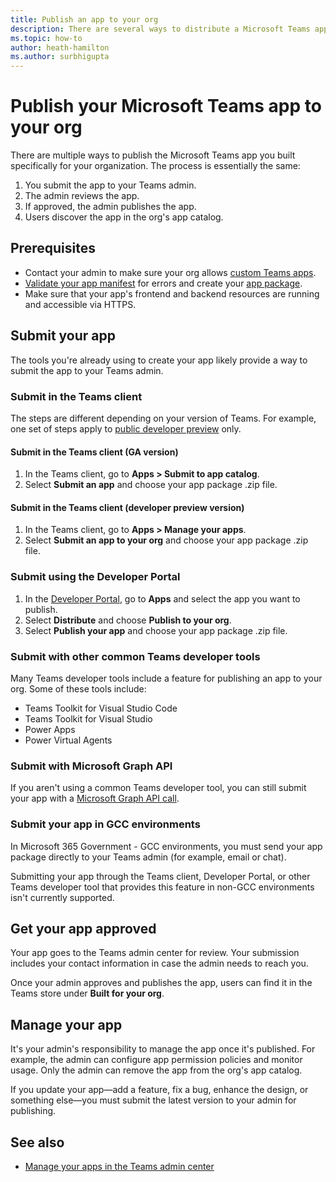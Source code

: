 ```yaml
---
title: Publish an app to your org
description: There are several ways to distribute a Microsoft Teams app you built specifically for your org.
ms.topic: how-to
author: heath-hamilton
ms.author: surbhigupta
---
```


# Publish your Microsoft Teams app to your org

There are multiple ways to publish the Microsoft Teams app you built specifically for your organization. The process is essentially the same:

1. You submit the app to your Teams admin.
1. The admin reviews the app.
1. If approved, the admin publishes the app.
1. Users discover the app in the org's app catalog.

## Prerequisites

* Contact your admin to make sure your org allows [custom Teams apps](~/concepts/build-and-test/prepare-your-o365-tenant.md#enable-custom-teams-apps-and-turn-on-custom-app-uploading).
* [Validate your app manifest](https://dev.teams.microsoft.com/appvalidation.html) for errors and create your [app package](~/concepts/build-and-test/apps-package.md).
* Make sure that your app's frontend and backend resources are running and accessible via HTTPS.

## Submit your app

The tools you're already using to create your app likely provide a way to submit the app to your Teams admin.

### Submit in the Teams client

The steps are different depending on your version of Teams. For example, one set of steps apply to [public developer preview](~/resources/dev-preview/developer-preview-intro.md) only.

#### Submit in the Teams client (GA version)

1. In the Teams client, go to **Apps > Submit to app catalog**.
1. Select **Submit an app** and choose your app package .zip file.

#### Submit in the Teams client (developer preview version)

1. In the Teams client, go to **Apps > Manage your apps**.
1. Select **Submit an app to your org** and choose your app package .zip file.

### Submit using the Developer Portal

1. In the [Developer Portal](https://dev.teams.microsoft.com), go to **Apps** and select the app you want to publish.
1. Select **Distribute** and choose **Publish to your org**.
1. Select **Publish your app** and choose your app package .zip file.

### Submit with other common Teams developer tools

Many Teams developer tools include a feature for publishing an app to your org. Some of these tools include:

* Teams Toolkit for Visual Studio Code
* Teams Toolkit for Visual Studio
* Power Apps
* Power Virtual Agents

### Submit with Microsoft Graph API

If you aren't using a common Teams developer tool, you can still submit your app with a [Microsoft Graph API call](/graph/api/teamsapp-publish).

### Submit your app in GCC environments

In Microsoft 365 Government - GCC environments, you must send your app package directly to your Teams admin (for example, email or chat).

Submitting your app through the Teams client, Developer Portal, or other Teams developer tool that provides this feature in non-GCC environments isn't currently supported.

## Get your app approved

Your app goes to the Teams admin center for review. Your submission includes your contact information in case the admin needs to reach you.

Once your admin approves and publishes the app, users can find it in the Teams store under **Built for your org**.

## Manage your app

It's your admin's responsibility to manage the app once it's published. For example, the admin can configure app permission policies and monitor usage. Only the admin can remove the app from the org's app catalog.

If you update your app&#8212;add a feature, fix a bug, enhance the design, or something else&#8212;you must submit the latest version to your admin for publishing.

## See also

* [Manage your apps in the Teams admin center](/microsoftteams/manage-apps)
